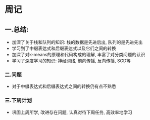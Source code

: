 # 周记

## 一.总结:

- 加深了关于栈和队列的知识: 栈的数据是先进后出, 队列的是先进先出
- 学习到了中缀表达式和后缀表达式以及它们之间的转换
- 加深了对k-means的原理和代码构成的理解, 丰富了对分类问题的认识
- 学习了深度学习的知识: 神经网络, 前向传播, 反向传播, SGD等

### 二.问题

- 对于中缀表达式和后缀表达式之间的转换仍有点不熟悉

### 三.下周计划

- 巩固上周所学, 改进存在问题, 认真对待下周任务, 高效率地学习
